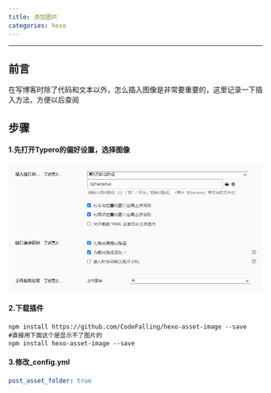 ```yaml
---
title: 添加图片
categories: hexo
---
```


-------------

## 前言

在写博客时除了代码和文本以外，怎么插入图像是非常要重要的，这里记录一下插入方法，方便以后查阅

## 步骤

#### 1.先打开Typero的偏好设置，选择图像

![typera设置](./添加图片/image-20221116143346854.png)

#### 2.下载插件

~~~shell
npm install https://github.com/CodeFalling/hexo-asset-image --save
#直接用下面这个是显示不了图片的
npm install hexo-asset-image --save
~~~

#### 3.修改_config.yml

~~~yaml
post_asset_folder: true
~~~

